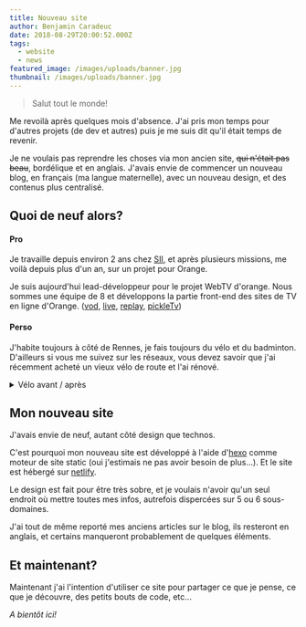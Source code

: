 ```yaml
---
title: Nouveau site
author: Benjamin Caradeuc
date: 2018-08-29T20:00:52.000Z
tags:
  - website
  - news
featured_image: /images/uploads/banner.jpg
thumbnail: /images/uploads/banner.jpg
---
```

> Salut tout le monde!

Me revoilà après quelques mois d'absence. J'ai pris mon temps pour d'autres projets (de dev et autres) puis je me suis dit qu'il était temps de revenir.

Je ne voulais pas reprendre les choses via mon ancien site, ~~qui n'était pas beau~~, bordélique et en anglais. J'avais envie de commencer un nouveau blog, en français (ma langue maternelle), avec un nouveau design, et des contenus plus centralisé.

## Quoi de neuf alors?

#### Pro

Je travaille depuis environ 2 ans chez [SII](http://www.groupe-sii.com/fr), et après plusieurs missions, me voilà depuis plus d'un an, sur un projet pour Orange.

Je suis aujourd'hui lead-développeur pour le projet WebTV d'orange. Nous sommes une équipe de 8 et développons la partie front-end des sites de TV en ligne d'Orange. ([vod](https://video-a-la-demande.orange.fr), [live](https://chaines-tv.orange.fr), [replay](https://replay.orange.fr), [pickleTv](https://pickletv.orange.fr))

#### Perso

J'habite toujours à côté de Rennes, je fais toujours du vélo et du badminton. D'ailleurs si vous me suivez sur les réseaux, vous devez savoir que j'ai récemment acheté un vieux vélo de route et l'ai rénové.

<details>
  <summary>Vélo avant / après</summary>
  <div class="grid">
    <div class="grid-item m-2">
      <div class="box">
        <img src="/images/uploads/velo_avant.jpg" title="mon nouveau vélo avant">
      </div>
    </div>
    <div class="grid-item m-2">
      <div class="box">
        <img src="/images/uploads/velo_apres.jpg" title="mon nouveau vélo après">
      </div>
    </div>
  </div>
</details>

## Mon nouveau site

J'avais envie de neuf, autant côté design que technos.

C'est pourquoi mon nouveau site est développé à l'aide d'[hexo](https://hexo.io/) comme moteur de site static (oui j'estimais ne pas avoir besoin de plus...). Et le site est hébergé sur [netlify](https://www.netlify.com/).

Le design est fait pour être très sobre, et je voulais n'avoir qu'un seul endroit où mettre toutes mes infos, autrefois dispercées sur 5 ou 6 sous-domaines.

J'ai tout de même reporté mes anciens articles sur le blog, ils resteront en anglais, et certains manqueront probablement de quelques éléments.

## Et maintenant?

Maintenant j'ai l'intention d'utiliser ce site pour partager ce que je pense, ce que je découvre, des petits bouts de code, etc...

*A bientôt ici!*
